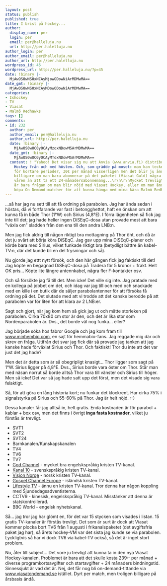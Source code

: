```yaml
---
layout: post
status: publish
published: true
title: I brist på hockey...
author:
  display_name: per
  login: per
  email: per@halleluja.nu
  url: http://per.halelluja.nu
author_login: per
author_email: per@halleluja.nu
author_url: http://per.halelluja.nu
wordpress_id: 45
wordpress_url: http://per.halleluja.nu/?p=45
date: !binary |-
  MjAwOS0wNS0xNCAyMjowODowNiArMDMwMA==
date_gmt: !binary |-
  MjAwOS0wNS0xNCAyMDowODowNiArMDMwMA==
categories:
- Ishockey
- TV
- Viasat
- Malmö Redhawks
tags: []
comments:
- id: 232
  author: per
  author_email: per@halleluja.nu
  author_url: http://per.halelluja.nu
  date: !binary |-
    MjAwOS0wOC0yOCAyMzoxNDowMSArMDMwMA==
  date_gmt: !binary |-
    MjAwOS0wOC0yOCAyMToxNDowMSArMDMwMA==
  content: ! "Yahoo! Det visar sig nu att Anvia (www.anvia.fi) distribuerar Viasat
    Hockey från och med hösten. Och, som grädde på moset: man kan teckna sig även
    för kortare perioder, 30€ per månad visserligen men det blir ju ändå betydligt
    billigare om man bara abonnerar på det paketet (Viasat Guld) några månader på
    våren än att ta ett 24-månadersabonnemang...\r\n\r\nMycket trevligt, Anvia! Nu
    är bara frågan om man blir nöjd med Viasat Hockey, eller om man ändå kommer behöva
    köpa On Demand-matcher för att kunna hänga med mina kära Malmö Redhawks."
---
```

<p>...så har jag nu sett till att få ordning på parabolen. Jag har ända sedan i höstas, då vi fortfarande var fast i betongghettot, haft en önskan om att kunna få in både Thor (1°W) och Sirius (4,8°E). I förra lägenheten så fick jag inte till det; jag hade heller ingen DiSEqC-dosa utan provade mest att bara "växla om" sladden från den ena till den andra LNB:n.</p>
<p>Men jag fick aldrig till någon riktigt bra mottagning på Thor öht, och då är det ju svårt att börja köra DiSEqC. Jag gav upp mina DiSEqC-planer och körde bara med Sirius, vilket funkade riktigt bra (betydligt bättre än kabel-TV:n, där det kunde bli en del frysningar och så).</p>

<p>Nu gjorde jag ettt nytt försök, och den här gången fick jag faktiskt till det! Jag köpte en begagnad DiSEqC-dosa på Tradera för 5 kronor + frakt. Helt OK pris... Köpte lite längre antennkabel, några fler F-kontakter osv.</p>
<p>Och så försökte jag få till det. Men icke! Det ville sig inte. Jag pratade med en kollega på jobbet om det, och idag var jag till och med och snackade med en kille i en butik där de säljer parabolantenner för att försöka få ordning på det. Det slutade med att vi trodde att det kanske berodde på att parabolen var för liten för att klara av 2 LNB:er.</p>
<p>Sagt och gjort, när jag kom hem så gick jag ut och mätte storleken på parabolen. Cirka 70x80 cm stor är den, och det är lika stor som Nordenparabolen är. Dvs., det borde väl nog funka... eller?</p>
<p>Jag började söka hos fabror Google och jag kom fram till <a href="http://www.minhembio.com">www.minhembio.com</a>, en sajt för hemmabio-fans. Jag reggade mig där och skrev en fråga. Utifrån det svar jag fick där så provade jag tanken att jag kanske hade förväxlat Sirius och Thor. Och faktiskt! Tror du inte att det var just det jag hade?</p>
<p>Men det är detta som är så obegripligt knasigt... Thor ligger som sagt på 1°W. Sirius ligger på 4,8°E. Dvs., Sirius borde vara öster om Thor. Står man med näsan norrut så borde alltså Thor vara till vänster och Sirius till höger. Men så icke! Det var så jag hade satt upp det först, men det visade sig vara felaktigt.</p>
<p>Så, för att göra en lång historia kort; nu funkar det klockrent. Har cirka 75% i signalstyrka på Sirius och 55-60% på Thor. Jag är helt nöjd. :-)</p>
<p>Dessa kanaler får jag alltså in, helt gratis. Enda kostnaden är för parabol + kablar + box osv, men det finns i övrigt <strong>inga fasta kostnader</strong>, vilket ju förstås är trevligt.</p>
<ul>
<li>SVT1</li>
<li>SVT2</li>
<li>SVT24</li>
<li>Barnkanalen/Kunskapskanalen</li>
<li>TV4</li>
<li>TV6</li>
<li>TV7</li>
<li><a href="http://www.god.tv/">God Channel</a> - mycket bra engelskspråkig kristen TV-kanal.</li>
<li><a href="http://www.kanal10.se/">Kanal 10</a> - svenskspråkig kristen TV-kanal.</li>
<li><a href="http://www.visjonnorge.no/">Visjon Norge</a> - norsk kristen TV-kanal.</li>
<li><a href="http://www.global.is/">Gospel Channel Europe</a> - isländsk kristen TV-kanal.</li>
<li><a href="http://www.lifestyletv.se/">Lifestyle TV</a> - ännu en kristen TV-kanal. Tror denna har någon koppling med Sjundedagsadventisterna.</li>
<li>CCTV9 - kinesisk, engelskspråkig TV-kanal. Misstänker att denna är statskontrollerad.</li>
<li>BBC World - engelsk nyhetskanal.</li>
</ul>
<p>Så... jag tror jag har glömt en, för det var 15 stycken som visades i listan. 15 gratis TV-kanaler är förstås trevligt. Det som är surt är dock att Viasat kommer plocka bort TV6 från 1 augusti i frikanalspaketet (det avgiftsfria paket jag har), så årets hockey-VM var det sista jag kunde se via parabolen. Lyckligtvis så har vi dock TV6 via kabel-TV också, så det är inget stort problem.</p>
<p>Nu, åter till subject... Det vore ju trevligt att kunna ta in den nya Viasat Hockey-kanalen. Problemet är bara att det skulle kosta 239:- per månad + diverse programkortsavgifter och startavgifter + 24 månaders bindningstid. Sinnessjukt är vad det är. Nej, det får nog bli on-demand-tittande via <a href="http://www.viasatondemand.se">www.viasatondemand.se</a> istället. Dyrt per match, men troligen billigare på årsbasis ändå.</p>
